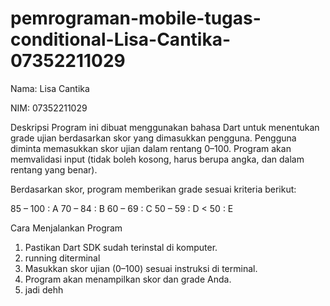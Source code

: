 # pemrograman-mobile-tugas-conditional-Lisa-Cantika-07352211029
Nama: Lisa Cantika

NIM: 07352211029

Deskripsi 
Program ini dibuat menggunakan bahasa Dart untuk menentukan grade ujian berdasarkan skor yang dimasukkan pengguna. Pengguna diminta memasukkan skor ujian dalam rentang 0–100. Program akan memvalidasi input (tidak boleh kosong, harus berupa angka, dan dalam rentang yang benar).

Berdasarkan skor, program memberikan grade sesuai kriteria berikut:

85 – 100 : A
70 – 84 : B
60 – 69 : C
50 – 59 : D
< 50 : E

Cara Menjalankan Program

1. Pastikan Dart SDK sudah terinstal di komputer.
2. running diterminal
3. Masukkan skor ujian (0–100) sesuai instruksi di terminal.
4. Program akan menampilkan skor dan grade Anda.
5. jadi dehh
